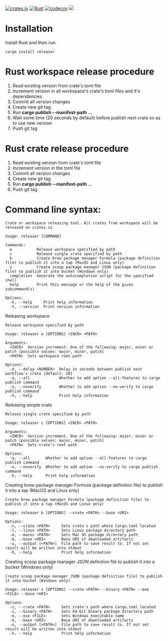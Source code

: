 [![crates.io](https://img.shields.io/crates/v/releaser.svg)](https://crates.io/crates/releaser)
[![Rust](https://github.com/aegoroff/releaser/actions/workflows/rust.yml/badge.svg)](https://github.com/aegoroff/releaser/actions/workflows/rust.yml)
[![codecov](https://codecov.io/gh/aegoroff/releaser/branch/master/graph/badge.svg?token=A2vtLxosWU)](https://codecov.io/gh/aegoroff/releaser)
[![](https://tokei.rs/b1/github/aegoroff/releaser?category=code)](https://github.com/XAMPPRocky/tokei)

# Installation
Install Rust and then run:
```shell
cargo install releaser
```
# Rust workspace release procedure
1. Read existing version from crate's toml file
2. Increment version in all workspace's crate's toml files and it's dependencies
3. Commit all version changes
4. Create new git tag
5. Run **cargo publish --manifest-path …**
6. Wait some time (20 seconds by default) before publish next crate so as to use new version   
7. Push git tag

# Rust crate release procedure
1. Read existing version from crate's toml file
2. Increment version in the toml file
3. Commit all version changes
4. Create new git tag
5. Run **cargo publish --manifest-path …**
6. Push git tag

# Command line syntax:
```
Crate or workspace releasing tool. All crates from workspace will be released on crates.io

Usage: releaser [COMMAND]

Commands:
  w           Release workspace specified by path
  c           Release single crate specified by path
  b           Create brew package manager Formula (package definition file) to publish it into a tap (MacOS and Linux only)
  s           Create scoop package manager JSON (package definition file) to publish it into bucket (Windows only)
  completion  Generate the autocompletion script for the specified shell
  help        Print this message or the help of the given subcommand(s)

Options:
  -h, --help     Print help information
  -V, --version  Print version information
```
Releasing workspace
```
Release workspace specified by path

Usage: releaser w [OPTIONS] <INCR> <PATH>

Arguments:
  <INCR>  Version increment. One of the following: major, minor or patch [possible values: major, minor, patch]
  <PATH>  Sets workspace root path

Options:
  -d, --delay <NUMBER>  Delay in seconds between publish next workflow's crate [default: 20]
  -a, --all             Whether to add option --all-features to cargo publish command
  -n, --noverify        Whether to add option --no-verify to cargo publish command
  -h, --help            Print help information
```
Releasing simple crate
```
Release single crate specified by path

Usage: releaser c [OPTIONS] <INCR> <PATH>

Arguments:
  <INCR>  Version increment. One of the following: major, minor or patch [possible values: major, minor, patch]
  <PATH>  Sets crate's root path

Options:
  -a, --all       Whether to add option --all-features to cargo publish command
  -n, --noverify  Whether to add option --no-verify to cargo publish command
  -h, --help      Print help information
```
Creating brew package manager Formula (package definition file) to publish it into a tap (MacOS and Linux
only)
```
Create brew package manager Formula (package definition file) to publish it into a tap (MacOS and Linux only)

Usage: releaser b [OPTIONS] --crate <PATH> --base <URI>

Options:
  -c, --crate <PATH>     Sets crate's path where Cargo.toml located
  -l, --linux <PATH>     Sets Linux package directory path
  -m, --macos <PATH>     Sets Mac OS package directory path
  -b, --base <URI>       Base URI of downloaded artifacts
  -u, --output [<PATH>]  File path to save result to. If not set result will be written into stdout
  -h, --help             Print help information
```
Creating scoop package manager JSON definition file to publish it into a bucket (Windows only)
```
Create scoop package manager JSON (package definition file) to publish it into bucket (Windows only)

Usage: releaser s [OPTIONS] --crate <PATH> --binary <PATH> --exe <FILE> --base <URI>

Options:
  -c, --crate <PATH>     Sets crate's path where Cargo.toml located
  -i, --binary <PATH>    Sets 64-bit binary package directory path
  -e, --exe <FILE>       Sets Windows executable name
  -b, --base <URI>       Base URI of downloaded artifacts
  -u, --output [<PATH>]  File path to save result to. If not set result will be written into stdout
  -h, --help             Print help information
```